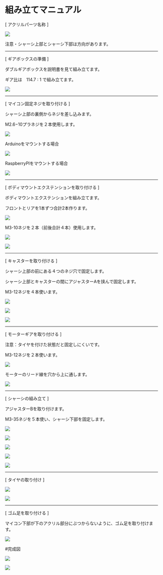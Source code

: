 # 組み立てマニュアル

[ アクリルパーツ名称 ]

![](/type2/img/type2_m01.png)

注意・シャーシ上部とシャーシ下部は方向があります。

<hr>

[ ギアボックスの準備 ]

ダブルギアボックスを説明書を見て組み立てます。

ギア比は　114.7 : 1 で組み立てます。

![](/type2/img/type2_m02.jpg)

<hr>

[ マイコン固定ネジを取り付ける ]

シャーシ上部の裏側からネジを差し込みます。

M2.6−10プラネジを２本使用します。

![](/type2/img/type2_m03.png)

Arduinoをマウントする場合

![](/type2/img/type2_mount_arduino.png)

RaspberryPIをマウントする場合

![](/type2/img/type2_mount_raspberrypi.png)

<hr>

[ ボディマウントエクステンションを取り付ける ]

ボディマウントエクステンションを組み立てます。

フロントとリアを1本ずつ合計2本作ります。

![](/type1/img/type1_m03.png)

M3-10ネジを２本（前後合計４本）使用します。

![](/type2/img/type2_m04.png)

![](/type2/img/type2_m05.png)

<hr>

[ キャスターを取り付ける ]

シャーシ上部の前にある４つのネジ穴で固定します。

シャーシ上部とキャスターの間にアジャスターAを挟んで固定します。

M3-12ネジを４本使います。

![](/type2/img/type2_m06.png)

![](/type2/img/type2_m07.png)

![](/type2/img/type2_001.jpg)

<hr>

[ モーターギアを取り付ける ]

注意：タイヤを付けた状態だと固定しにくいです。

M3-12ネジを２本使います。

![](/type2/img/type2_m08.png)

モーターのリード線を穴から上に通します。

![](/type2/img/type2_002.jpg)

<hr>

[ シャーシの組み立て ]

アジャスターBを取り付けます。

M3-35ネジを５本使い、シャーシ下部を固定します。

![](/type2/img/type2_m09.png)

![](/type2/img/type2_m10.png)

![](/type2/img/type2_m11.png)

![](/type2/img/type2_003.jpg)

![](/type2/img/type2_004.jpg)

<hr>

[ タイヤの取り付け ]

![](/type2/img/type2_m12.png)

![](/type2/img/type2_005.jpg)

<hr>

[ ゴム足を取り付ける ]

マイコン下部が下のアクリル部分にぶつからないように、ゴム足を取り付けます。

![](/type2/img/type2_006.jpg)

#完成図

![](/type2/img/type2_m13a.png)

![](/type2/img/type2_m13b.png)

